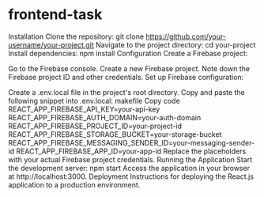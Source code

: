 # frontend-task


Installation
Clone the repository: git clone https://github.com/your-username/your-project.git
Navigate to the project directory: cd your-project
Install dependencies: npm install
Configuration
Create a Firebase project:

Go to the Firebase console.
Create a new Firebase project.
Note down the Firebase project ID and other credentials.
Set up Firebase configuration:

Create a .env.local file in the project's root directory.
Copy and paste the following snippet into .env.local:
makefile
Copy code
REACT_APP_FIREBASE_API_KEY=your-api-key
REACT_APP_FIREBASE_AUTH_DOMAIN=your-auth-domain
REACT_APP_FIREBASE_PROJECT_ID=your-project-id
REACT_APP_FIREBASE_STORAGE_BUCKET=your-storage-bucket
REACT_APP_FIREBASE_MESSAGING_SENDER_ID=your-messaging-sender-id
REACT_APP_FIREBASE_APP_ID=your-app-id
Replace the placeholders with your actual Firebase project credentials.
Running the Application
Start the development server: npm start
Access the application in your browser at http://localhost:3000.
Deployment
Instructions for deploying the React.js application to a production environment.
